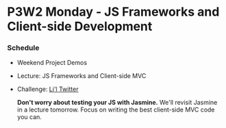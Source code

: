 # P3W2 Monday - JS Frameworks and Client-side Development

### Schedule

- Weekend Project Demos
- Lecture: JS Frameworks and Client-side MVC
- Challenge: [Li'l Twitter](../../../../lil-twitter-challenge)

  **Don't worry about testing your JS with Jasmine.** We'll revisit Jasmine in a lecture tomorrow. Focus on writing the best client-side MVC code you can.
